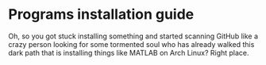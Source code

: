 # Programs installation guide

Oh, so you got stuck installing something and started scanning GitHub like a crazy person looking for some tormented soul who has already walked this dark path that is installing things like MATLAB on Arch Linux? Right place.
